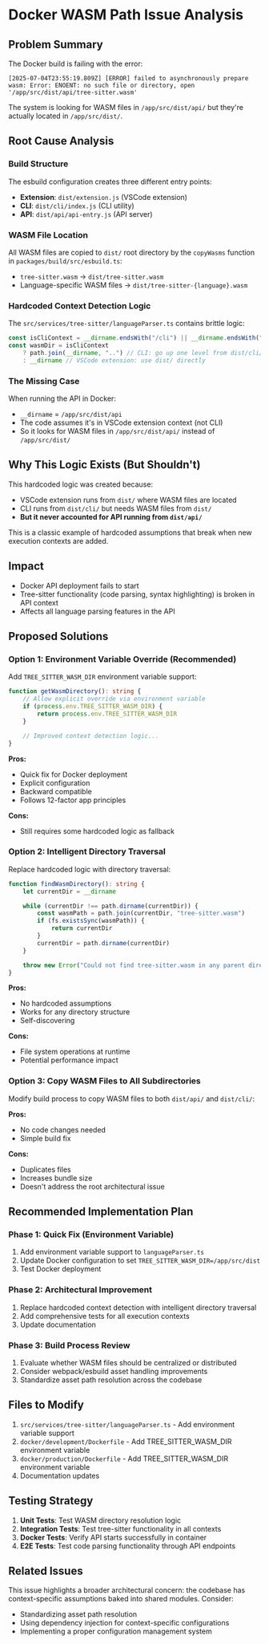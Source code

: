 # Docker WASM Path Issue Analysis

## Problem Summary

The Docker build is failing with the error:

```
[2025-07-04T23:55:19.809Z] [ERROR] failed to asynchronously prepare wasm: Error: ENOENT: no such file or directory, open '/app/src/dist/api/tree-sitter.wasm'
```

The system is looking for WASM files in `/app/src/dist/api/` but they're actually located in `/app/src/dist/`.

## Root Cause Analysis

### Build Structure

The esbuild configuration creates three different entry points:

- **Extension**: `dist/extension.js` (VSCode extension)
- **CLI**: `dist/cli/index.js` (CLI utility)
- **API**: `dist/api/api-entry.js` (API server)

### WASM File Location

All WASM files are copied to `dist/` root directory by the `copyWasms` function in `packages/build/src/esbuild.ts`:

- `tree-sitter.wasm` → `dist/tree-sitter.wasm`
- Language-specific WASM files → `dist/tree-sitter-{language}.wasm`

### Hardcoded Context Detection Logic

The `src/services/tree-sitter/languageParser.ts` contains brittle logic:

```typescript
const isCliContext = __dirname.endsWith("/cli") || __dirname.endsWith("\\cli")
const wasmDir = isCliContext
	? path.join(__dirname, "..") // CLI: go up one level from dist/cli/ to dist/
	: __dirname // VSCode extension: use dist/ directly
```

### The Missing Case

When running the API in Docker:

- `__dirname` = `/app/src/dist/api`
- The code assumes it's in VSCode extension context (not CLI)
- So it looks for WASM files in `/app/src/dist/api/` instead of `/app/src/dist/`

## Why This Logic Exists (But Shouldn't)

This hardcoded logic was created because:

- VSCode extension runs from `dist/` where WASM files are located
- CLI runs from `dist/cli/` but needs WASM files from `dist/`
- **But it never accounted for API running from `dist/api/`**

This is a classic example of hardcoded assumptions that break when new execution contexts are added.

## Impact

- Docker API deployment fails to start
- Tree-sitter functionality (code parsing, syntax highlighting) is broken in API context
- Affects all language parsing features in the API

## Proposed Solutions

### Option 1: Environment Variable Override (Recommended)

Add `TREE_SITTER_WASM_DIR` environment variable support:

```typescript
function getWasmDirectory(): string {
	// Allow explicit override via environment variable
	if (process.env.TREE_SITTER_WASM_DIR) {
		return process.env.TREE_SITTER_WASM_DIR
	}

	// Improved context detection logic...
}
```

**Pros:**

- Quick fix for Docker deployment
- Explicit configuration
- Backward compatible
- Follows 12-factor app principles

**Cons:**

- Still requires some hardcoded logic as fallback

### Option 2: Intelligent Directory Traversal

Replace hardcoded logic with directory traversal:

```typescript
function findWasmDirectory(): string {
	let currentDir = __dirname

	while (currentDir !== path.dirname(currentDir)) {
		const wasmPath = path.join(currentDir, "tree-sitter.wasm")
		if (fs.existsSync(wasmPath)) {
			return currentDir
		}
		currentDir = path.dirname(currentDir)
	}

	throw new Error("Could not find tree-sitter.wasm in any parent directory")
}
```

**Pros:**

- No hardcoded assumptions
- Works for any directory structure
- Self-discovering

**Cons:**

- File system operations at runtime
- Potential performance impact

### Option 3: Copy WASM Files to All Subdirectories

Modify build process to copy WASM files to both `dist/api/` and `dist/cli/`:

**Pros:**

- No code changes needed
- Simple build fix

**Cons:**

- Duplicates files
- Increases bundle size
- Doesn't address the root architectural issue

## Recommended Implementation Plan

### Phase 1: Quick Fix (Environment Variable)

1. Add environment variable support to `languageParser.ts`
2. Update Docker configuration to set `TREE_SITTER_WASM_DIR=/app/src/dist`
3. Test Docker deployment

### Phase 2: Architectural Improvement

1. Replace hardcoded context detection with intelligent directory traversal
2. Add comprehensive tests for all execution contexts
3. Update documentation

### Phase 3: Build Process Review

1. Evaluate whether WASM files should be centralized or distributed
2. Consider webpack/esbuild asset handling improvements
3. Standardize asset path resolution across the codebase

## Files to Modify

1. `src/services/tree-sitter/languageParser.ts` - Add environment variable support
2. `docker/development/Dockerfile` - Add TREE_SITTER_WASM_DIR environment variable
3. `docker/production/Dockerfile` - Add TREE_SITTER_WASM_DIR environment variable
4. Documentation updates

## Testing Strategy

1. **Unit Tests**: Test WASM directory resolution logic
2. **Integration Tests**: Test tree-sitter functionality in all contexts
3. **Docker Tests**: Verify API starts successfully in container
4. **E2E Tests**: Test code parsing functionality through API endpoints

## Related Issues

This issue highlights a broader architectural concern: the codebase has context-specific assumptions baked into shared modules. Consider:

- Standardizing asset path resolution
- Using dependency injection for context-specific configurations
- Implementing a proper configuration management system
